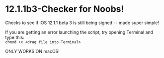 # 12.1.1b3-Checker for Noobs!
Checks to see if iOS 12.1.1 beta 3 is still being signed -- made super simple!

If you are getting an error launching the script, try opening Terminal and type this: <br />
`chmod +x <drag file into Terminal>`

ONLY WORKS ON macOS!
